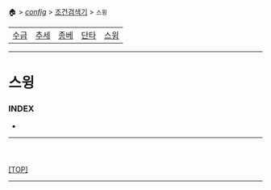 🏠 > [_config_](../) > [조건검색기](./) > `스윙`

<table>
  <tr>
    <td><a href="search01.md">수급</a></td>
    <td><a href="search02.md">추세</a></td>
    <td><a href="search03.md">종베</a></td>
    <td><a href="search04.md">단타</a></td>
    <td><a href="search05.md">스윙</a></td>
  </tr>
</table>

---
# 스윙

### INDEX
- []()

---
### 

<br/>

[[TOP]](#index)

---